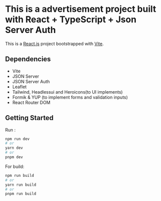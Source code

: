 # This is a advertisement project built with React + TypeScript + Json Server Auth

This is a [React.js](https://react.dev/) project bootstrapped with [Vite](https://vitejs.dev/).

## Dependencies

- Vite
- JSON Server
- JSON Server Auth
- Leaflet
- Tailwind, Headlessui and Heroicons(to UI implements)
- Formik & YUP (to implement forms and validation inputs)
- React Router DOM

## Getting Started

Run :

```bash
npm run dev
# or
yarn dev
# or
pnpm dev
```

For build: 

```bash
npm run build
# or
yarn run build
# or
pnpm run build
```
